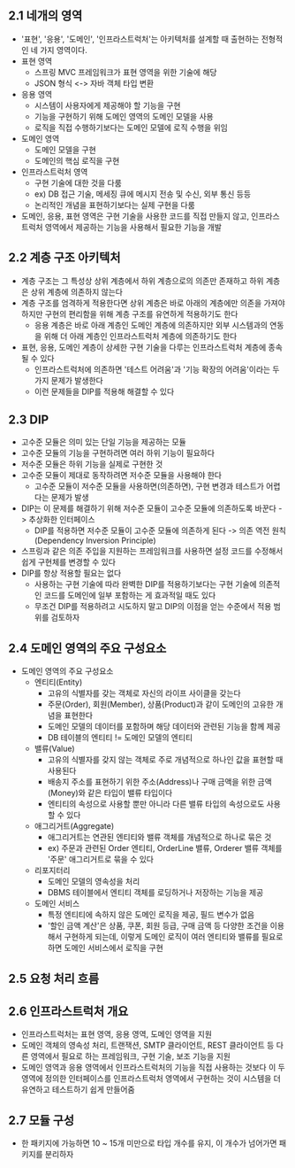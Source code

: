 ## 2.1 네개의 영역

- '표현', '응용', '도메인', '인프라스트럭처'는 아키텍처를 설계할 때 출현하는 전형적인 네 가지 영역이다.
- 표현 영역
    - 스프링 MVC 프레임워크가 표현 영역을 위한 기술에 해당
    - JSON 형식 <-> 자바 객체 타입 변환 
- 응용 영역
    - 시스템이 사용자에게 제공해야 할 기능을 구현
    - 기능을 구현하기 위해 도메인 영역의 도메인 모델을 사용
    - 로직을 직접 수행하기보다는 도메인 모델에 로직 수행을 위임
- 도메인 영역
    - 도메인 모델을 구현
    - 도메인의 핵심 로직을 구현
- 인프라스트럭처 영역
    - 구현 기술에 대한 것을 다룸
    - ex) DB 접근 기술, 메세징 큐에 메시지 전송 및 수신, 외부 통신 등등
    - 논리적인 개념을 표현하기보다는 실제 구현을 다룸
- 도메인, 응용, 표현 영역은 구현 기술을 사용한 코드를 직접 만들지 않고, 인프라스트럭처 영역에서 제공하는 기능을 사용해서 필요한 기능을 개발

## 2.2 계층 구조 아키텍처

- 계층 구조는 그 특성상 상위 계층에서 하위 계층으로의 의존만 존재하고 하위 계층은 상위 계층에 의존하지 않는다
- 계층 구조를 엄격하게 적용한다면 상위 계층은 바로 아래의 계층에만 의존을 가져야 하지만 구현의 편리함을 위해 계층 구조를 유연하게 적용하기도 한다
    - 응용 계층은 바로 아래 계층인 도메인 계층에 의존하지만 외부 시스템과의 연동을 위해 더 아래 계층인 인프라스트럭처 계층에 의존하기도 한다
- 표현, 응용, 도메인 계층이 상세한 구현 기술을 다루는 인프라스트럭처 계층에 종속 될 수 있다
    - 인프라스트럭처에 의존하면 '테스트 어려움'과 '기능 확장의 어려움'이라는 두 가지 문제가 발생한다
    - 이런 문제들을 DIP를 적용해 해결할 수 있다

## 2.3 DIP

- 고수준 모듈은 의미 있는 단일 기능을 제공하는 모듈
- 고수준 모듈의 기능을 구현하려면 여러 하위 기능이 필요하다
- 저수준 모듈은 하위 기능을 실제로 구현한 것
- 고수준 모듈이 제대로 동작하려면 저수준 모듈을 사용해야 한다
    - 고수준 모듈이 저수준 모듈을 사용하면(의존하면), 구현 변경과 테스트가 어렵다는 문제가 발생
- DIP는 이 문제를 해결하기 위해 저수준 모듈이 고수준 모듈에 의존하도록 바꾼다 -> 추상화한 인터페이스
    - DIP를 적용하면 저수준 모듈이 고수준 모듈에 의존하게 된다 -> 의존 역전 원칙(Dependency Inversion Principle)
- 스프링과 같은 의존 주입을 지원하는 프레임워크를 사용하면 설정 코드를 수정해서 쉽게 구현체를 변경할 수 있다
- DIP를 항상 적용할 필요는 없다
    - 사용하는 구현 기술에 따라 완벽한 DIP를 적용하기보다는 구현 기술에 의존적인 코드를 도메인에 일부 포함하는 게 효과적일 때도 있다
    - 무조건 DIP를 적용하려고 시도하지 말고 DIP의 이점을 얻는 수준에서 적용 범위를 검토하자

## 2.4 도메인 영역의 주요 구성요소

- 도메인 영역의 주요 구성요소
    - 엔티티(Entity)
        - 고유의 식별자를 갖는 객체로 자신의 라이프 사이클을 갖는다
        - 주문(Order), 회원(Member), 상품(Product)과 같이 도메인의 고유한 개념을 표현한다
        - 도메인 모델의 데이터를 포함하며 해당 데이터와 관련된 기능을 함께 제공
        - DB 테이블의 엔티티 != 도메인 모델의 엔티티
    - 밸류(Value)
        - 고유의 식별자를 갖지 않는 객체로 주로 개념적으로 하나인 값을 표현할 때 사용된다
        - 배송지 주소를 표현하기 위한 주소(Address)나 구매 금액을 위한 금액(Money)와 같은 타입이 밸류 타입이다
        - 엔티티의 속성으로 사용할 뿐만 아니라 다른 밸류 타입의 속성으로도 사용할 수 있다
    - 애그리거트(Aggregate)
        - 애그리거트는 연관된 엔티티와 밸류 객체를 개념적으로 하나로 묶은 것
        - ex) 주문과 관련된 Order 엔티티, OrderLine 밸류, Orderer 밸류 객체를 '주문' 애그리거트로 묶을 수 있다
    - 리포지터리
        - 도메인 모델의 영속성을 처리
        - DBMS 테이블에서 엔티티 객체를 로딩하거나 저장하는 기능을 제공
    - 도메인 서비스
        - 특정 엔티티에 속하지 않은 도메인 로직을 제공, 필드 변수가 없음
        - '할인 금액 계산'은 상품, 쿠폰, 회원 등급, 구매 금액 등 다양한 조건을 이용해서 구현하게 되는데, 이렇게 도메인 로직이 여러 엔티티와 밸류를 필요로 하면 도메인 서비스에서 로직을 구현

## 2.5 요청 처리 흐름

## 2.6 인프라스트럭처 개요

- 인프라스트럭처는 표현 영역, 응용 영역, 도메인 영역을 지원
- 도메인 객체의 영속성 처리, 트랜잭션, SMTP 클라이언트, REST 클라이언트 등 다른 영역에서 필요로 하는 프레임워크, 구현 기술, 보조 기능을 지원
- 도메인 영역과 응용 영역에서 인프라스트럭처의 기능을 직접 사용하는 것보다 이 두 영역에 정의한 인터페이스를 인프라스트럭처 영역에서 구현하는 것이 시스템을 더 유연하고 테스트하기 쉽게 만들어줌

## 2.7 모듈 구성

- 한 패키지에 가능하면 10 ~ 15개 미만으로 타입 개수를 유지, 이 개수가 넘어가면 패키지를 분리하자